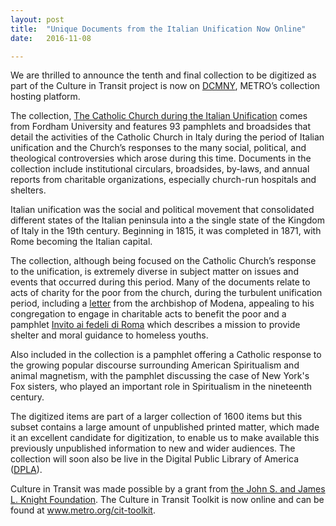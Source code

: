 ```yaml
---
layout: post
title:  "Unique Documents from the Italian Unification Now Online"
date:   2016-11-08

---
```

We are thrilled to announce the tenth and final collection to be digitized as part of the Culture in Transit project is now on [DCMNY](http://dcmny.org/), METRO’s collection hosting platform.

The collection, [The Catholic Church during the Italian Unification](http://dcmny.org/content/fordham-university-catholic-church-during-italian-unification) comes from Fordham University and features 93 pamphlets and broadsides that detail the activities of the Catholic Church in Italy during the period of Italian unification and the Church’s responses to the many social, political, and theological controversies which arose during this time. Documents in the collection include institutional circulars, broadsides, by-laws, and annual reports from charitable organizations, especially church-run hospitals and shelters.

Italian unification was the social and political movement that consolidated different states of the Italian peninsula into a the single state of the Kingdom of Italy in the 19th century. Beginning in 1815, it was completed in 1871, with Rome becoming the Italian capital.

The collection, although being focused on the Catholic Church’s response to the unification, is extremely diverse in subject matter on issues and events that occurred during this period. Many of the documents relate to acts of charity for the poor from the church, during the turbulent unification period, including a [letter](http://dcmny.org/islandora/object/fu%3A295#page/1/mode/2up) from the archbishop of Modena, appealing to his congregation to engage in charitable acts to benefit the poor and a pamphlet [Invito ai fedeli di Roma](http://dcmny.org/islandora/object/fu%3A318#page/1/mode/2up) which describes a mission to provide shelter and moral guidance to homeless youths.

Also included in the collection is a pamphlet offering a Catholic response to the growing popular discourse surrounding American Spiritualism and animal magnetism, with the pamphlet discussing the case of New York's Fox sisters, who played an important role in Spiritualism in the nineteenth century.

The digitized items are part of a larger collection of 1600 items but this subset contains a large amount of unpublished printed matter, which made it an excellent candidate for digitization, to enable us to make available this previously unpublished information to new and wider audiences. The collection will soon also be live in the Digital Public Library of America ([DPLA](https://dp.la/)).

Culture in Transit was made possible by a grant from [the John S. and James L. Knight Foundation](http://www.knightfoundation.org/). The Culture in Transit Toolkit is now online and can be found at www.metro.org/cit-toolkit.
